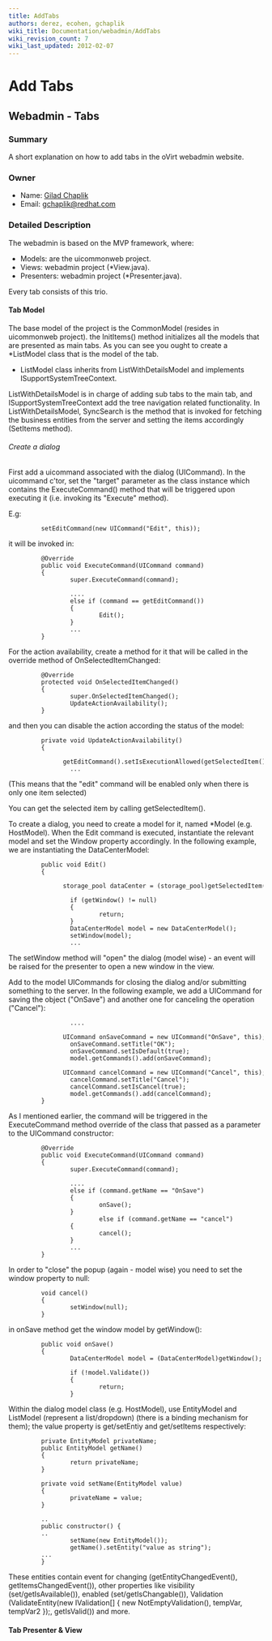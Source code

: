 ```yaml
---
title: AddTabs
authors: derez, ecohen, gchaplik
wiki_title: Documentation/webadmin/AddTabs
wiki_revision_count: 7
wiki_last_updated: 2012-02-07
---
```


# Add Tabs

## Webadmin - Tabs

### Summary

A short explanation on how to add tabs in the oVirt webadmin website.

### Owner

*   Name: [ Gilad Chaplik](User:gchaplik)
*   Email: <gchaplik@redhat.com>

### Detailed Description

The webadmin is based on the MVP framework, where:

*   Models: are the uicommonweb project.
*   Views: webadmin project (\*View.java).
*   Presenters: webadmin project (\*Presenter.java).

Every tab consists of this trio.

#### Tab Model

The base model of the project is the CommonModel (resides in uicommonweb project). the InitItems() method initializes all the models that are presented as main tabs. As you can see you ought to create a \*ListModel class that is the model of the tab.

*   ListModel class inherits from ListWithDetailsModel and implements ISupportSystemTreeContext.

ListWithDetailsModel is in charge of adding sub tabs to the main tab, and ISupportSystemTreeContext add the tree navigation related functionality. In ListWithDetailsModel, SyncSearch is the method that is invoked for fetching the business entities from the server and setting the items accordingly (SetItems method).

###### Create a dialog

First add a uicommand associated with the dialog (UICommand). In the uicommand c'tor, set the "target" parameter as the class instance which contains the ExecuteCommand() method that will be triggered upon executing it (i.e. invoking its "Execute" method).

E.g:

             setEditCommand(new UICommand("Edit", this));

it will be invoked in:

             @Override
             public void ExecuteCommand(UICommand command)
             {
                     super.ExecuteCommand(command);
                     
                     ....
                     else if (command == getEditCommand())
                     {
                             Edit();
                     }
                     ...
             }

For the action availability, create a method for it that will be called in the override method of OnSelectedItemChanged:

             @Override
             protected void OnSelectedItemChanged()
             {
                     super.OnSelectedItemChanged();
                     UpdateActionAvailability();
             }

and then you can disable the action according the status of the model:

             private void UpdateActionAvailability()
             {
                     getEditCommand().setIsExecutionAllowed(getSelectedItem() != null && items.size() == 1);
                     ...

(This means that the "edit" command will be enabled only when there is only one item selected)

You can get the selected item by calling getSelectedItem().

To create a dialog, you need to create a model for it, named \*Model (e.g. HostModel). When the Edit command is executed, instantiate the relevant model and set the Window property accordingly. In the following example, we are instantiating the DataCenterModel:

             public void Edit()
             {
                     storage_pool dataCenter = (storage_pool)getSelectedItem();
                     
                     if (getWindow() != null)
                     {
                             return;
                     }
                     DataCenterModel model = new DataCenterModel();
                     setWindow(model);
                     ...

The setWindow method will "open" the dialog (model wise) - an event will be raised for the presenter to open a new window in the view.

Add to the model UICommands for closing the dialog and/or submitting something to the server. In the following example, we add a UICommand for saving the object ("OnSave") and another one for canceling the operation ("Cancel"):

                     ....
                     UICommand onSaveCommand = new UICommand("OnSave", this);
                     onSaveCommand.setTitle("OK");
                     onSaveCommand.setIsDefault(true);
                     model.getCommands().add(onSaveCommand);
                     UICommand cancelCommand = new UICommand("Cancel", this);
                     cancelCommand.setTitle("Cancel");
                     cancelCommand.setIsCancel(true);
                     model.getCommands().add(cancelCommand);
             }

As I mentioned earlier, the command will be triggered in the ExecuteCommand method override of the class that passed as a parameter to the UICommand constructor:

             @Override
             public void ExecuteCommand(UICommand command)
             {
                     super.ExecuteCommand(command);
                     
                     ....
                     else if (command.getName == "OnSave")
                     {
                             onSave();
                     }
                             else if (command.getName == "cancel")
                     {
                             cancel();
                     }
                     ...
             }

In order to "close" the popup (again - model wise) you need to set the window property to null:

             void cancel()
             {
                     setWindow(null);
             }

in onSave method get the window model by getWindow():

             public void onSave()
             {
                     DataCenterModel model = (DataCenterModel)getWindow();
                     
                     if (!model.Validate())
                     {
                             return;
                     }

Within the dialog model class (e.g. HostModel), use EntityModel and ListModel (represent a list/dropdown) (there is a binding mechanism for them); the value property is get/setEntiy and get/setItems respectively:

             private EntityModel privateName;
             public EntityModel getName()
             {
                     return privateName;
             }
             
             private void setName(EntityModel value)
             {
                     privateName = value;
             }
             
             ..
             public constructor() {
             ..
                     setName(new EntityModel());
                     getName().setEntity("value as string");
             ...
             }

These entities contain event for changing (getEntityChangedEvent(), getItemsChangedEvent()), other properties like visibility (set/getIsAvailable()), enabled (set/getIsChangable()), Validation (ValidateEntity(new IValidation[] { new NotEmptyValidation(), tempVar, tempVar2 });, getIsValid()) and more.

#### Tab Presenter & View
